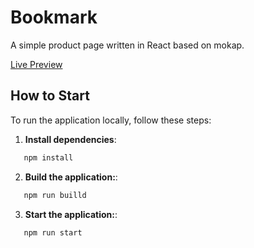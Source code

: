 # Bookmark

A simple product page written in React based on mokap. 


[Live Preview](https://tomaszjader.github.io/bookmark/)

## How to Start

To run the application locally, follow these steps:

1. **Install dependencies**:  
```sh
   npm install
```
2. **Build the application:**:
```sh
   npm run builld
```
3. **Start the application:**:
```sh
   npm run start
```